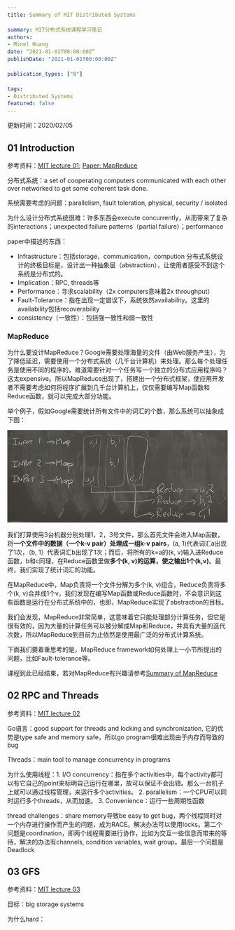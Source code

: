 ```yaml
---
title: Summary of MIT Distributed Systems

summary: MIT分布式系统课程学习笔记
authors:
- Minel Huang
date: “2021-01-01T00:00:00Z”
publishDate: "2021-01-01T00:00:00Z"

publication_types: ["0"]

tags: 
- Distributed Systems
featured: false
---
```


更新时间：2020/02/05

## 01 Introduction

参考资料：[MIT lecture 01](https://www.youtube.com/watch?v=cQP8WApzIQQ&t); [Paper: MapReduce]()

分布式系统：a set of cooperating computers communicated with each other over networked to get some coherent task done.

系统需要考虑的问题：parallelism, fault toleration, physical, security / isolated

为什么设计分布式系统很难：许多东西会execute concurrently，从而带来了复杂的interactions；unexpected failure patterns（partial failure）；performance 

paper中描述的东西：

- Infrastructure：包括storage，communication，compution 分布式系统设计的终极目标是，设计出一种抽象层（abstraction），让使用者感受不到这个系统是分布式的。
- Implication：RPC, threads等
- Performance：寻求scalability（2x computers意味着2x throughput）
- Fault-Tolerance：指在出现一定错误下，系统依然availability。这里的availability包括recoverability
- consistency（一致性）：包括强一致性和弱一致性

### MapReduce

为什么要设计MapReduce？Google需要处理海量的文件（由Web服务产生），为了降低延迟，需要使用一个分布式系统（几千台计算机）来处理。那么每个处理任务是使用不同的程序的，难道需要针对一个任务写一个独立的分布式应用程序吗？这太expensive。所以MapReduce出现了，搭建出一个分布式框架，使应用开发者不需要考虑如何将程序扩展到几千台计算机上，仅仅需要编写Map函数和Reduce函数，就可以完成大部分功能。

举个例子，假如Google需要统计所有文件中的词汇的个数，那么系统可以抽象成下图：

![](./1-1.jpg)

我们打算使用3台机器分别处理1，2，3号文件，那么首先文件会进入Map函数，将**一个文件中的数据（一个k-v pair）处理成一组k-v pairs**，(a, 1)代表词汇a出现了1次，（b, 1）代表词汇b出现了1次；而后，将所有的k=a的(k, v)输入进Reduce函数，b和c同理，在Reduce函数里做**多个(k, v)的运算，使之输出1个(k,v)**。最终，我们实现了统计词汇的功能。

在MapReduce中，Map负责将一个文件分解为多个(k, v)组合，Reduce负责将多个(k, v)合并成1个v，我们发现在编写Map函数或Reduce函数时，不会意识到这些函数是运行在分布式系统中的，也即，MapReduce实现了abstraction的目标。

我们会发现，MapReduce非常简单，这意味着它只能处理部分计算任务，但它是很有效的，因为大量的计算任务可以被分解成Map和Reduce，并具有大量的迭代次数，所以MapReduce到目前为止依然是使用最广泛的分布式计算系统。

下面我们要着重思考的是，MapReduce framework如何处理上一小节所提出的问题，比如Fault-tolerance等。

课程到此已经结束，若对MapReduce有兴趣请参考[Summary of MapReduce]()

## 02 RPC and Threads

参考资料：[MIT lecture 02](https://www.youtube.com/watch?v=gA4YXUJX7t8)

Go语言：good support for threads and locking and synchronization, 它的优势是type safe and memory safe，所以go program很难出现由于内存而导致的bug

Threads：main tool to manage concurrency in programs 

为什么使用线程：1. I/O concurrency：指在多个activities中，每个activity都可以有它自己的point来标明自己运行在哪里，故可以保证不会出错。那么一台机子上就可以通过线程管理，来运行多个activities。  2. parallelism：一个CPU可以同时运行多个threads，从而加速。  3. Convenience：运行一些周期性函数

thread challenges：share memory导致be easy to get bug，两个线程同时对一个内存进行操作而产生的问题，成为RACE。解决办法可以使用locks。第二个问题是coordination，即两个线程需要进行协作，比如为交互一些信息而带来的等待，解决的办法有channels, condition variables, wait group。最后一个问题是Deadlock

## 03 GFS

参考资料：[MIT lecture 03](https://www.youtube.com/watch?v=EpIgvowZr00)

目标：big storage systems

为什么hard：



